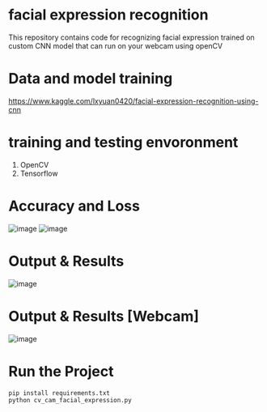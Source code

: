 # facial expression recognition
This repository contains code for recognizing facial expression trained on custom CNN model that can run on your webcam using openCV

# Data and model training
https://www.kaggle.com/lxyuan0420/facial-expression-recognition-using-cnn

# training and testing envoronment
1. OpenCV
2. Tensorflow

# Accuracy and Loss
![image](https://user-images.githubusercontent.com/45359655/116262908-8dbf7580-a796-11eb-9c9f-c59ba3a2c794.png)
![image](https://user-images.githubusercontent.com/45359655/116262917-90ba6600-a796-11eb-8cf9-9509baac27a7.png)

# Output & Results
![image](https://user-images.githubusercontent.com/45359655/116263016-a760bd00-a796-11eb-9c30-aa3da941a0f0.png)

# Output & Results [Webcam]
![image](https://user-images.githubusercontent.com/45359655/116263127-be071400-a796-11eb-86a9-78122be87da0.png)

# Run the Project
```
pip install requirements.txt
python cv_cam_facial_expression.py
```
